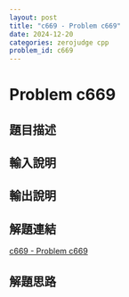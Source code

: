 ```yaml
---
layout: post
title: "c669 - Problem c669"
date: 2024-12-20
categories: zerojudge cpp
problem_id: c669
---
```


# Problem c669

## 題目描述



## 輸入說明



## 輸出說明



## 解題連結

[c669 - Problem c669](https://zerojudge.tw/ShowProblem?problemid=c669)

## 解題思路

